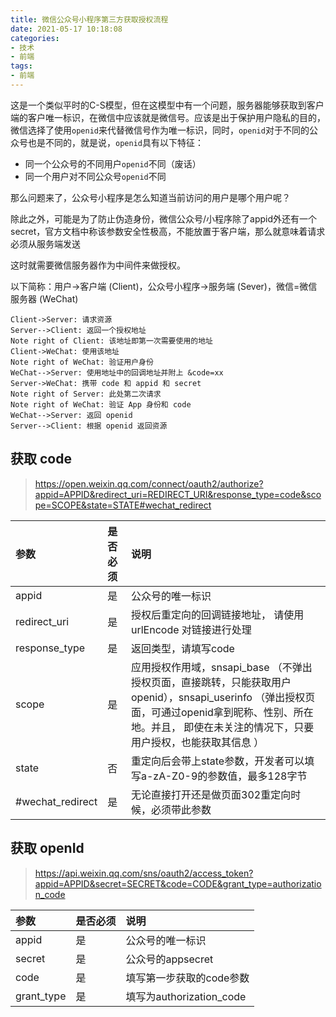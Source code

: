 ```yaml
---
title: 微信公众号小程序第三方获取授权流程
date: 2021-05-17 10:18:08
categories:
- 技术
- 前端
tags:
- 前端
---
```




这是一个类似平时的C-S模型，但在这模型中有一个问题，服务器能够获取到客户端的客户唯一标识，在微信中应该就是微信号。应该是出于保护用户隐私的目的，微信选择了使用`openid`来代替微信号作为唯一标识，同时，`openid`对于不同的公众号也是不同的，就是说，`openid`具有以下特征：

- 同一个公众号的不同用户`openid`不同（废话）
- 同一个用户对不同公众号`openid`不同

那么问题来了，公众号小程序是怎么知道当前访问的用户是哪个用户呢？

除此之外，可能是为了防止伪造身份，微信公众号/小程序除了appid外还有一个secret，官方文档中称该参数安全性极高，不能放置于客户端，那么就意味着请求必须从服务端发送

这时就需要微信服务器作为中间件来做授权。

<!--more-->

以下简称：用户->客户端 (Client)，公众号小程序->服务端 (Sever)，微信=微信服务器 (WeChat)



```sequence
Client->Server: 请求资源
Server-->Client: 返回一个授权地址
Note right of Client: 该地址即第一次需要使用的地址
Client->WeChat: 使用该地址
Note right of WeChat: 验证用户身份
WeChat-->Server: 使用地址中的回调地址并附上 &code=xx
Server->WeChat: 携带 code 和 appid 和 secret
Note right of Server: 此处第二次请求
Note right of WeChat: 验证 App 身份和 code
WeChat-->Server: 返回 openid
Server-->Client: 根据 openid 返回资源
```





## 获取 code

> https://open.weixin.qq.com/connect/oauth2/authorize?appid=APPID&redirect_uri=REDIRECT_URI&response_type=code&scope=SCOPE&state=STATE#wechat_redirect

| 参数             | 是否必须 | 说明                                                         |
| :--------------- | :------- | :----------------------------------------------------------- |
| appid            | 是       | 公众号的唯一标识                                             |
| redirect_uri     | 是       | 授权后重定向的回调链接地址， 请使用 urlEncode 对链接进行处理 |
| response_type    | 是       | 返回类型，请填写code                                         |
| scope            | 是       | 应用授权作用域，snsapi_base （不弹出授权页面，直接跳转，只能获取用户openid），snsapi_userinfo （弹出授权页面，可通过openid拿到昵称、性别、所在地。并且， 即使在未关注的情况下，只要用户授权，也能获取其信息 ） |
| state            | 否       | 重定向后会带上state参数，开发者可以填写a-zA-Z0-9的参数值，最多128字节 |
| #wechat_redirect | 是       | 无论直接打开还是做页面302重定向时候，必须带此参数            |





## 获取 openId

> https://api.weixin.qq.com/sns/oauth2/access_token?appid=APPID&secret=SECRET&code=CODE&grant_type=authorization_code

| 参数       | 是否必须 | 说明                     |
| :--------- | :------- | :----------------------- |
| appid      | 是       | 公众号的唯一标识         |
| secret     | 是       | 公众号的appsecret        |
| code       | 是       | 填写第一步获取的code参数 |
| grant_type | 是       | 填写为authorization_code |

